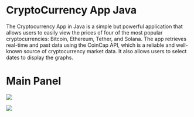 # CryptoCurrency App Java

  

The Cryptocurrency App in Java is a simple but powerful application that allows users to easily view the prices of four of the most popular cryptocurrencies: Bitcoin, Ethereum, Tether, and Solana. The app retrieves real-time and past data using the CoinCap API, which is a reliable and well-known source of cryptocurrency market data. It also allows users to select dates to display the graphs.

  

# Main Panel
![]([https://github.com/mikolaj2268/Cryptocurrencies-app-Java/blob/main/Screenshots/Screenshot%202023-04-04%20215011.jpg)

![]([https://github.com/mikolaj2268/Cryptocurrencies-app-Java/blob/main/Screenshots/Screenshot%202023-04-04%20215052.png)
